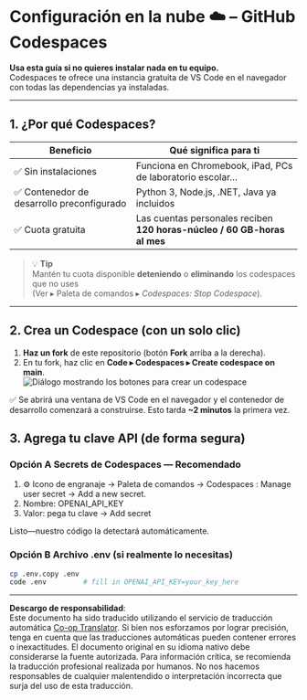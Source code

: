 <!--
CO_OP_TRANSLATOR_METADATA:
{
  "original_hash": "be9cef0460b3696ed5d8f6f8d2f64d45",
  "translation_date": "2025-08-26T13:34:15+00:00",
  "source_file": "00-course-setup/01-setup-cloud.md",
  "language_code": "es"
}
-->
# Configuración en la nube ☁️ – GitHub Codespaces

**Usa esta guía si no quieres instalar nada en tu equipo.**  
Codespaces te ofrece una instancia gratuita de VS Code en el navegador con todas las dependencias ya instaladas.

---

## 1.  ¿Por qué Codespaces?

| Beneficio | Qué significa para ti |
|-----------|----------------------|
| ✅ Sin instalaciones | Funciona en Chromebook, iPad, PCs de laboratorio escolar… |
| ✅ Contenedor de desarrollo preconfigurado | Python 3, Node.js, .NET, Java ya incluidos |
| ✅ Cuota gratuita | Las cuentas personales reciben **120 horas-núcleo / 60 GB-horas al mes** |

> 💡 **Tip**  
> Mantén tu cuota disponible **deteniendo** o **eliminando** los codespaces que no uses  
> (Ver ▸ Paleta de comandos ▸ *Codespaces: Stop Codespace*).

---

## 2.  Crea un Codespace (con un solo clic)

1. **Haz un fork** de este repositorio (botón **Fork** arriba a la derecha).  
2. En tu fork, haz clic en **Code ▸ Codespaces ▸ Create codespace on main**.  
   ![Diálogo mostrando los botones para crear un codespace](../../../00-course-setup/images/who-will-pay.webp)

✅ Se abrirá una ventana de VS Code en el navegador y el contenedor de desarrollo comenzará a construirse.
Esto tarda **~2 minutos** la primera vez.

## 3. Agrega tu clave API (de forma segura)

### Opción A Secrets de Codespaces — Recomendado

1. ⚙️ Icono de engranaje -> Paleta de comandos -> Codespaces : Manage user secret -> Add a new secret.
2. Nombre: OPENAI_API_KEY
3. Valor: pega tu clave → Add secret

Listo—nuestro código la detectará automáticamente.

### Opción B Archivo .env (si realmente lo necesitas)

```bash
cp .env.copy .env
code .env         # fill in OPENAI_API_KEY=your_key_here
```

---

**Descargo de responsabilidad**:  
Este documento ha sido traducido utilizando el servicio de traducción automática [Co-op Translator](https://github.com/Azure/co-op-translator). Si bien nos esforzamos por lograr precisión, tenga en cuenta que las traducciones automáticas pueden contener errores o inexactitudes. El documento original en su idioma nativo debe considerarse la fuente autorizada. Para información crítica, se recomienda la traducción profesional realizada por humanos. No nos hacemos responsables de cualquier malentendido o interpretación incorrecta que surja del uso de esta traducción.